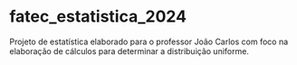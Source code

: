 # fatec_estatistica_2024
Projeto de estatística elaborado para o professor João Carlos com foco na elaboração de cálculos para determinar a distribuição uniforme.
